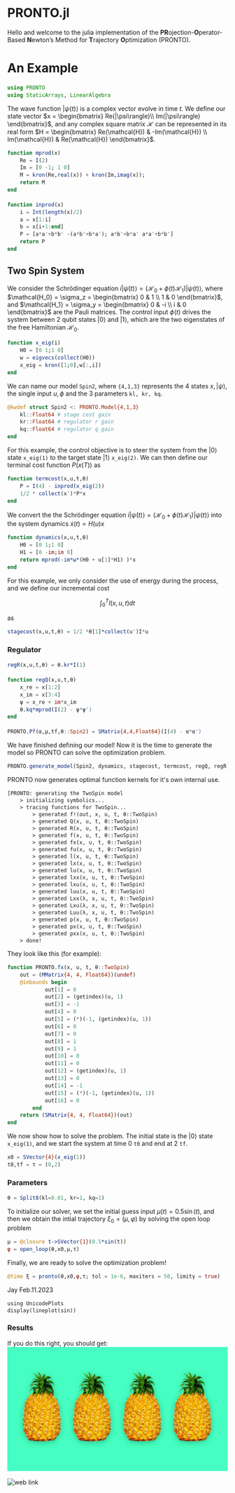 # PRONTO.jl

Hello and welcome to the julia implementation of the **PR**ojection-**O**perator-Based **N**ewton’s Method for **T**rajectory **O**ptimization (PRONTO).


# An Example
```julia
using PRONTO
using StaticArrays, LinearAlgebra
```
The wave function $|\psi(t)\rangle$ is a complex vector evolve in time $t$. We define our state vector $x = \begin{bmatrix}
Re(|\psi\rangle)\\
Im(|\psi\rangle) 
\end{bmatrix}$, and any complex square matrix $\mathcal{H}$ can be represented in its real form $H = \begin{bmatrix}
Re(\mathcal{H}) & -Im(\mathcal{H}) \\
Im(\mathcal{H}) & Re(\mathcal{H})
\end{bmatrix}$.

```julia
function mprod(x) 
    Re = I(2) 
    Im = [0 -1; 1 0] 
    M = kron(Re,real(x)) + kron(Im,imag(x)); 
    return M 
end

function inprod(x) 
    i = Int(length(x)/2) 
    a = x[1:i] 
    b = x[i+1:end] 
    P = [a*a'+b*b' -(a*b'+b*a'); a*b'+b*a' a*a'+b*b'] 
    return P
end
```

## Two Spin System
We consider the Schrödinger equation
$i|\dot{\psi}(t)\rangle = (\mathcal{H_0} + \phi(t)\mathcal{H_1})|\psi(t)\rangle,$
where $\mathcal{H_0} = \sigma_z = \begin{bmatrix}
0 & 1 \\
1 & 0
\end{bmatrix}$, and $\mathcal{H_1} = \sigma_y = \begin{bmatrix}
0 & -i \\
i & 0
\end{bmatrix}$ are the Pauli matrices. The control input $\phi(t)$ drives the system between 2 qubit states $|0\rangle$ and $|1\rangle$, which are the two eigenstates of the free Hamiltonian $\mathcal{H_0}$. 

```julia
function x_eig(i)
    H0 = [0 1;1 0]
    w = eigvecs(collect(H0)) 
    x_eig = kron([1;0],w[:,i])
end
```

We can name our model `Spin2`, where `{4,1,3}` represents the 4 states $x,|\psi\rangle$, the single input $u, \phi$ and the 3 parameters `kl, kr, kq`.

```julia
@kwdef struct Spin2 <: PRONTO.Model{4,1,3}
    kl::Float64 # stage cost gain
    kr::Float64 # regulator r gain
    kq::Float64 # regulator q gain
end
```

For this example, the control objective is to steer the system from the $|0\rangle$ state `x_eig(1)` to the target state $|1\rangle$ `x_eig(2)`. We can then define our terminal cost function $P(x(T))$ as 

```julia
function termcost(x,u,t,θ)
    P = I(4) - inprod(x_eig(2))
    1/2 * collect(x')*P*x
end
```

We convert the the Schrödinger equation
$i|\dot{\psi}(t)\rangle = (\mathcal{H_0} + \phi(t)\mathcal{H_1})|\psi(t)\rangle$ into the system dynamics $\dot{x}(t) = H(u)x$

```julia
function dynamics(x,u,t,θ)
    H0 = [0 1;1 0]
    H1 = [0 -im;im 0]
    return mprod(-im*ω*(H0 + u[1]*H1) )*x
end
```

For this example, we only consider the use of energy during the process, and we define our incremental cost
```math
\int_0^T l(x,u,t) dt
```
as

```julia
stagecost(x,u,t,θ) = 1/2 *θ[1]*collect(u')I*u
```

### Regulator
```julia
regR(x,u,t,θ) = θ.kr*I(1)

function regQ(x,u,t,θ) 
    x_re = x[1:2] 
    x_im = x[3:4] 
    ψ = x_re + im*x_im 
    θ.kq*mprod(I(2) - ψ*ψ')
end

PRONTO.Pf(α,μ,tf,θ::Spin2) = SMatrix{4,4,Float64}(I(4) - α*α')
```

We have finished defining our model! Now it is the time to generate the model so PRONTO can solve the optimization problem.

```julia
PRONTO.generate_model(Spin2, dynamics, stagecost, termcost, regQ, regR)
```
PRONTO now generates optimal function kernels for it's own internal use.
```
[PRONTO: generating the TwoSpin model
    > initializing symbolics...
    > tracing functions for TwoSpin...
        > generated f!(out, x, u, t, θ::TwoSpin)
        > generated Q(x, u, t, θ::TwoSpin)
        > generated R(x, u, t, θ::TwoSpin)
        > generated f(x, u, t, θ::TwoSpin)
        > generated fx(x, u, t, θ::TwoSpin)
        > generated fu(x, u, t, θ::TwoSpin)
        > generated l(x, u, t, θ::TwoSpin)
        > generated lx(x, u, t, θ::TwoSpin)
        > generated lu(x, u, t, θ::TwoSpin)
        > generated lxx(x, u, t, θ::TwoSpin)
        > generated lxu(x, u, t, θ::TwoSpin)
        > generated luu(x, u, t, θ::TwoSpin)
        > generated Lxx(λ, x, u, t, θ::TwoSpin)
        > generated Lxu(λ, x, u, t, θ::TwoSpin)
        > generated Luu(λ, x, u, t, θ::TwoSpin)
        > generated p(x, u, t, θ::TwoSpin)
        > generated px(x, u, t, θ::TwoSpin)
        > generated pxx(x, u, t, θ::TwoSpin)
    > done!
```
They look like this (for example):
```julia
function PRONTO.fx(x, u, t, θ::TwoSpin)
    out = (MMatrix{4, 4, Float64})(undef)
    @inbounds begin
            out[1] = 0
            out[2] = (getindex)(u, 1)
            out[3] = -1
            out[4] = 0
            out[5] = (*)(-1, (getindex)(u, 1))
            out[6] = 0
            out[7] = 0
            out[8] = 1
            out[9] = 1
            out[10] = 0
            out[11] = 0
            out[12] = (getindex)(u, 1)
            out[13] = 0
            out[14] = -1
            out[15] = (*)(-1, (getindex)(u, 1))
            out[16] = 0
        end
    return (SMatrix{4, 4, Float64})(out)
end
```



We now show how to solve the problem. The initial state is the $|0\rangle$ state `x_eig(1)`, and we start the system at time $0$ `t0` and end at $2$ `tf`.

```julia
x0 = SVector{4}(x_eig(1))
t0,tf = τ = (0,2)
```

### Parameters
```julia
θ = Split8(kl=0.01, kr=1, kq=1)
```

To initialize our solver, we set the initial guess input $\mu(t) = 0.5\sin(t)$, and then we obtain the intial trajectory $\xi_0 = (\mu,\varphi)$ by solving the open loop problem

```julia
μ = @closure t->SVector{1}(0.5*sin(t))
φ = open_loop(θ,x0,μ,τ)
```

Finally, we are ready to solve the optimization problem! 

```julia
@time ξ = pronto(θ,x0,φ,τ; tol = 1e-6, maxiters = 50, limitγ = true)
```

Jay Feb.11.2023

```@example
using UnicodePlots
display(lineplot(sin))
```


### Results

If you do this right, you should get:
![image description](./pineapple.jpg)

![web link](https://images-prod.healthline.com/hlcmsresource/images/AN_images/benefits-of-pineapple-1296x728-feature.jpg)